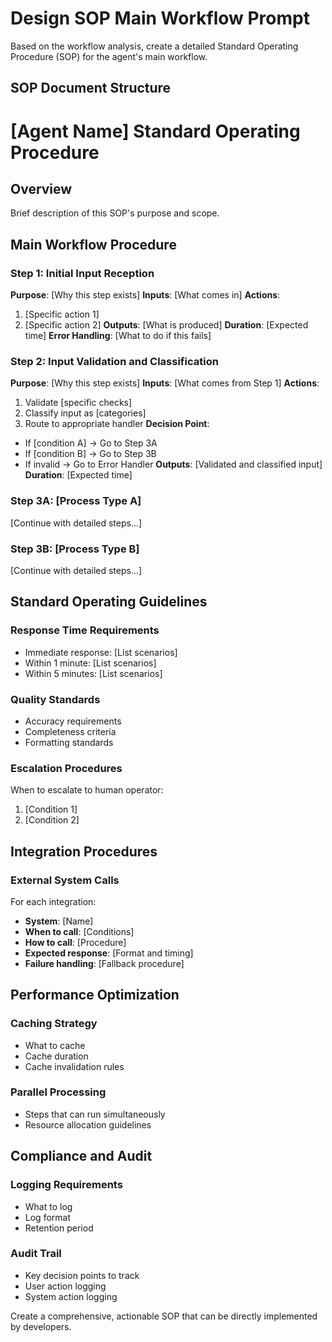 # Design SOP Main Workflow Prompt

Based on the workflow analysis, create a detailed Standard Operating Procedure (SOP) for the agent's main workflow.

## SOP Document Structure

# [Agent Name] Standard Operating Procedure

## Overview
Brief description of this SOP's purpose and scope.

## Main Workflow Procedure

### Step 1: Initial Input Reception
**Purpose**: [Why this step exists]
**Inputs**: [What comes in]
**Actions**:
1. [Specific action 1]
2. [Specific action 2]
**Outputs**: [What is produced]
**Duration**: [Expected time]
**Error Handling**: [What to do if this fails]

### Step 2: Input Validation and Classification
**Purpose**: [Why this step exists]
**Inputs**: [What comes from Step 1]
**Actions**:
1. Validate [specific checks]
2. Classify input as [categories]
3. Route to appropriate handler
**Decision Point**: 
- If [condition A] → Go to Step 3A
- If [condition B] → Go to Step 3B
- If invalid → Go to Error Handler
**Outputs**: [Validated and classified input]
**Duration**: [Expected time]

### Step 3A: [Process Type A]
[Continue with detailed steps...]

### Step 3B: [Process Type B]
[Continue with detailed steps...]

## Standard Operating Guidelines

### Response Time Requirements
- Immediate response: [List scenarios]
- Within 1 minute: [List scenarios]
- Within 5 minutes: [List scenarios]

### Quality Standards
- Accuracy requirements
- Completeness criteria
- Formatting standards

### Escalation Procedures
When to escalate to human operator:
1. [Condition 1]
2. [Condition 2]

## Integration Procedures

### External System Calls
For each integration:
- **System**: [Name]
- **When to call**: [Conditions]
- **How to call**: [Procedure]
- **Expected response**: [Format and timing]
- **Failure handling**: [Fallback procedure]

## Performance Optimization

### Caching Strategy
- What to cache
- Cache duration
- Cache invalidation rules

### Parallel Processing
- Steps that can run simultaneously
- Resource allocation guidelines

## Compliance and Audit

### Logging Requirements
- What to log
- Log format
- Retention period

### Audit Trail
- Key decision points to track
- User action logging
- System action logging

Create a comprehensive, actionable SOP that can be directly implemented by developers.